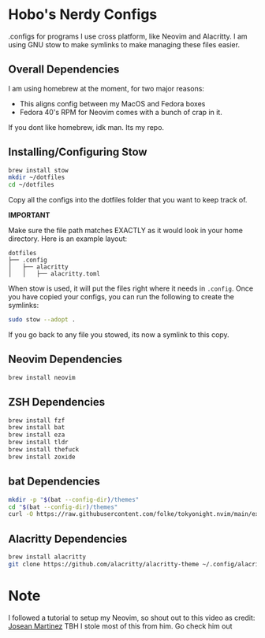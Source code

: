 # Hobo's Nerdy Configs
.configs for programs I use cross platform, like Neovim and Alacritty. I am using GNU stow to make symlinks to make managing these files easier.

## Overall Dependencies
I am using homebrew at the moment, for two major reasons: 
* This aligns config between my MacOS and Fedora boxes
* Fedora 40's RPM for Neovim comes with a bunch of crap in it. 

If you dont like homebrew, idk man. Its my repo. 

## Installing/Configuring Stow

```bash
brew install stow
mkdir ~/dotfiles
cd ~/dotfiles
```
Copy all the configs into the dotfiles folder that you want to keep track of.

**IMPORTANT** 

Make sure the file path matches EXACTLY as it would look in your home directory. Here is an example layout:

```
dotfiles
├── .config
│   ├── alacritty
│   │   ├── alacritty.toml

```
When stow is used, it will put the files right where it needs in ```.config```.
Once you have copied your configs, you can run the following to create the symlinks:
```bash
sudo stow --adopt .
```
If you go back to any file you stowed, its now a symlink to this copy.

## Neovim Dependencies
```bash
brew install neovim
```
## ZSH Dependencies
```bash
brew install fzf
brew install bat
brew install eza
brew install tldr
brew install thefuck
brew install zoxide
```
## bat Dependencies
```bash
mkdir -p "$(bat --config-dir)/themes"
cd "$(bat --config-dir)/themes"
curl -O https://raw.githubusercontent.com/folke/tokyonight.nvim/main/extras/sublime/tokyonight_night.tmTheme
```
## Alacritty Dependencies
```bash
brew install alacritty
git clone https://github.com/alacritty/alacritty-theme ~/.config/alacritty/themes
```

# Note

I followed a tutorial to setup my Neovim, so shout out to this video as credit:
[Josean Martinez](https://www.youtube.com/watch?v=6pAG3BHurdM)
TBH I stole most of this from him. Go check him out
